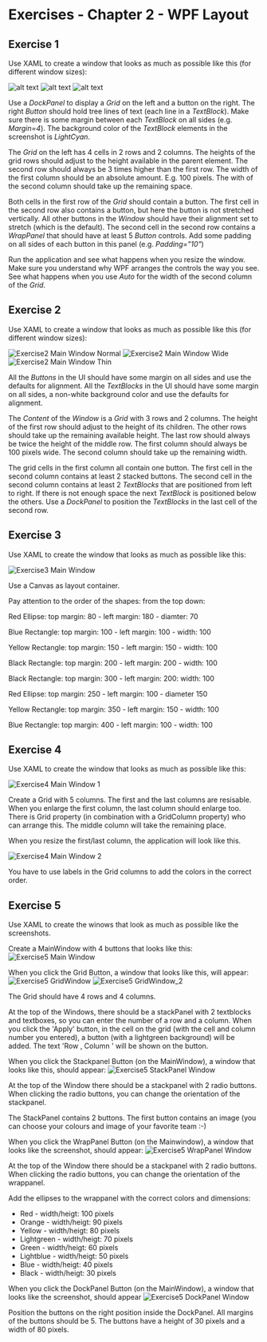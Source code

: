 # Exercises - Chapter 2 - WPF Layout

## Exercise 1
Use XAML to create a window that looks as much as possible like this (for different window sizes):

![alt text][img_mainwindow_normal] 
![alt text][img_mainwindow_wide] 
![alt text][img_mainwindow_thin]
 
Use a *DockPanel* to display a *Grid* on the left and a button on the right.
The right *Button* should hold tree lines of text (each line in a *TextBlock*). 
Make sure there is some margin between each *TextBlock* on all sides (e.g. *Margin=4*). 
The background color of the *TextBlock* elements in the screenshot is *LightCyan*.

The *Grid* on the left has 4 cells in 2 rows and 2 columns. 
The heights of the grid rows should adjust to the height available in the parent element. 
The second row should always be 3 times higher than the first row.
The width of the first column should be an absolute amount. E.g. 100 pixels.
The with of the second column should take up the remaining space.

Both cells in the first row of the *Grid* should contain a button. 
The first cell in the second row also contains a button, but here the button is not stretched vertically. 
All other buttons in the *Window* should have their alignment set to stretch (which is the default). 
The second cell in the second row contains a *WrapPanel* that should have at least 5 *Button* controls. 
Add some padding on all sides of each button in this panel (e.g. *Padding="10"*)

Run the application and see what happens when you resize the window. 
Make sure you understand why WPF arranges the controls the way you see. 
See what happens when you use *Auto* for the width of the second column of the *Grid*.

## Exercise 2
Use XAML to create a window that looks as much as possible like this (for different window sizes):

![Exercise2 Main Window Normal](images/Exercise2_MainWindow_normal.png)
![Exercise2 Main Window Wide](images/Exercise2_MainWindow_wide.png)
![Exercise2 Main Window Thin](images/Exercise2_MainWindow_thin.png)

All the *Buttons* in the UI should have some margin on all sides and use the defaults for alignment.
All the *TextBlocks* in the UI should have some margin on all sides, a non-white background color and use the defaults for alignment. 

The *Content* of the *Window* is a *Grid* with 3 rows and 2 columns.
The height of the first row should adjust to the height of its children. 
The other rows should take up the remaining available height. 
The last row should always be twice the height of the middle row.
The first column should always be 100 pixels wide.
The second column should take up the remaining width. 

The grid cells in the first column all contain one button.
The first cell in the second column contains at least 2 stacked buttons.
The second cell in the second column contains at least 2 *TextBlocks* that are positioned from left to right. If there is not enough space the next *TextBlock* is positioned below the others. 
Use a *DockPanel* to position the *TextBlocks* in the last cell of the second row.

## Exercise 3
Use XAML to create the window that looks as much as possible like this:

![Exercise3 Main Window](images/Exercise3_MainWindow.png)

Use a Canvas as layout container.

Pay attention to the order of the shapes: from the top down:

Red Ellipse: top margin: 80 - left margin: 180 - diamter: 70

Blue Rectangle: top margin: 100 - left margin: 100 - width: 100

Yellow Rectangle: top margin: 150 - left margin: 150 - width: 100

Black Rectangle: top margin: 200 - left margin: 200 - width: 100

Black Rectangle: top margin: 300 - left margin: 200: width: 100

Red Ellipse: top margin: 250 - left margin: 100 - diameter 150

Yellow Rectangle: top margin: 350 - left margin: 150 - width: 100

Blue Rectangle: top margin: 400 - left margin: 100 - width: 100

## Exercise 4
Use XAML to create the window that looks as much as possible like this:

![Exercise4 Main Window 1](images/Exercise4_MainWindow_1.png)

Create a Grid with 5 columns. 
The first and the last columns are resisable. When you enlarge the first column, the last column should enlarge too. There is Grid property (in combination with a GridColumn property) who can arrange this.
The middle column will take the remaining place.

When you resize the first/last column, the application will look like this.

![Exercise4 Main Window 2](images/Exercise4_MainWindow_2.png)

You have to use labels in the Grid columns to add the colors in the correct order.

[img_mainwindow_normal]:images/MainWindow_normal.png "Normal"
[img_mainwindow_wide]:images/MainWindow_wide.png "Wide"
[img_mainwindow_thin]:images/MainWindow_thin.png "Thin"

## Exercise 5
Use XAML to create the winows that look as much as possible like the screenshots.

Create a MainWindow with 4 buttons that looks like this:
![Exercise5 Main Window](images/Exercise5_MainWindow.PNG)

When you click the Grid Button, a window that looks like this, will appear:
![Exercise5 GridWindow](images/Exercise5_GridWindow.PNG)
![Exercise5 GridWindow_2](images/Exercise5_GridWindow_2.PNG)

The Grid should have 4 rows and 4 columns.

At the top of the Windows, there should be a stackPanel with 2 textblocks and textboxes, so you can enter the number of a row and a column. 
When you click the 'Apply' button, in the cell on the grid (with the cell and column number you entered), a button (with a lightgreen background) will be added.
The text 'Row <row>, Column <column>' will be shown on the button.

When you click the Stackpanel Button (on the MainWindow), a window that looks like this, should appear:
![Exercise5 StackPanel Window](images/Exercise5_StackPanelWindow.PNG)
 
At the top of the Window there should be a stackpanel with 2 radio buttons. When clicking the radio buttons, you can change the orientation of the stackpanel.
 
 The StackPanel contains 2 buttons. The first button contains an image (you can choose your colours and image of your favorite team :-)
 
When you click the WrapPanel Button (on the Mainwindow), a window that looks like the screenshot, should appear:
 ![Exercise5 WrapPanel Window](images/Exercise5_WrapPanelWindow.PNG)
 
 At the top of the Window there should be a stackpanel with 2 radio buttons. When clicking the radio buttons, you can change the orientation of the wrappanel.

 Add the ellipses to the wrappanel with the correct colors and dimensions:
 - Red - width/heigt: 100 pixels
 - Orange - width/heigt: 90 pixels
 - Yellow - width/heigt: 80 pixels
 - Lightgreen - width/heigt: 70 pixels
 - Green - width/heigt: 60 pixels
 - Lightblue - width/heigt: 50 pixels
 - Blue - width/heigt: 40 pixels
 - Black - width/heigt: 30 pixels
 
 When you click the DockPanel Button (on the MainWindow), a window that looks like the screenshot, should appear
 ![Exercise5 DockPanel Window](images/Exercise5_DockPanelWindow.PNG)
 
 Position the buttons on the right position inside the DockPanel. All margins of the buttons should be 5. 
 The buttons have a height of 30 pixels and a width of 80 pixels.
 
 
